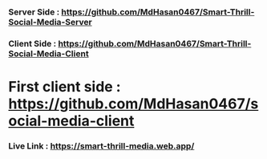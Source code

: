 ### Server Side : https://github.com/MdHasan0467/Smart-Thrill-Social-Media-Server
### Client Side : https://github.com/MdHasan0467/Smart-Thrill-Social-Media-Client
# First client side : https://github.com/MdHasan0467/social-media-client
### Live Link : https://smart-thrill-media.web.app/

